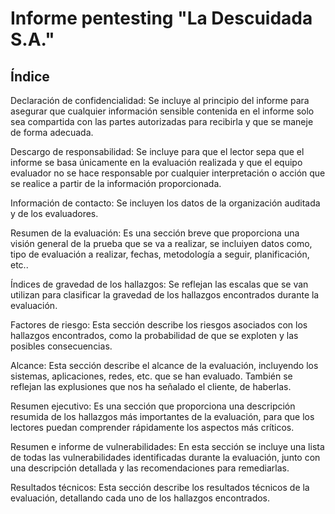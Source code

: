 # Informe pentesting "La Descuidada S.A."

## Índice

Declaración de confidencialidad: Se incluye al principio del informe para asegurar que cualquier información sensible contenida en el informe solo sea compartida con las partes autorizadas para recibirla y que se maneje de forma adecuada.

Descargo de responsabilidad: Se incluye para que el lector sepa que el informe se basa únicamente en la evaluación realizada y que el equipo evaluador no se hace responsable por cualquier interpretación o acción que se realice a partir de la información proporcionada.

Información de contacto: Se incluyen los datos de la organización auditada y de los evaluadores.

Resumen de la evaluación: Es una sección breve que proporciona una visión general de la prueba que se va a realizar, se incluiyen datos como, tipo de evaluación a realizar, fechas, metodología a seguir, planificación, etc..

Índices de gravedad de los hallazgos: Se reflejan las escalas que se van utilizan para clasificar la gravedad de los hallazgos encontrados durante la evaluación.

Factores de riesgo: Esta sección describe los riesgos asociados con los hallazgos encontrados, como la probabilidad de que se exploten y las posibles consecuencias.

Alcance: Esta sección describe el alcance de la evaluación, incluyendo los sistemas, aplicaciones, redes, etc. que se han evaluado. También se reflejan las explusiones que nos ha señalado el cliente, de haberlas.

Resumen ejecutivo: Es una sección que proporciona una descripción resumida de los hallazgos más importantes de la evaluación, para que los lectores puedan comprender rápidamente los aspectos más críticos.

Resumen e informe de vulnerabilidades: En esta sección se incluye una lista de todas las vulnerabilidades identificadas durante la evaluación, junto con una descripción detallada y las recomendaciones para remediarlas.

Resultados técnicos: Esta sección describe los resultados técnicos de la evaluación, detallando cada uno de los hallazgos encontrados.
